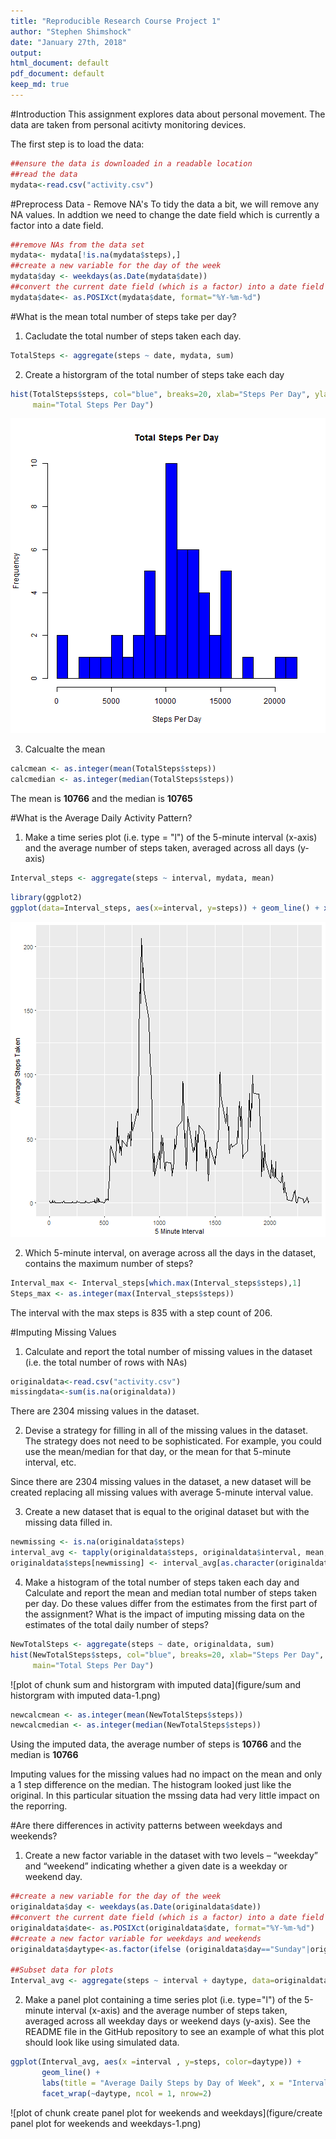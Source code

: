 ```yaml
---
title: "Reproducible Research Course Project 1"
author: "Stephen Shimshock"
date: "January 27th, 2018"
output:
html_document: default
pdf_document: default
keep_md: true
---
```


#Introduction
This assignment explores data about personal movement. The data are taken from personal acitivty monitoring devices. 

The first step is to load the data:

```r
##ensure the data is downloaded in a readable location
##read the data
mydata<-read.csv("activity.csv")
```

#Preprocess Data - Remove NA's 
To tidy the data a bit, we will remove any NA values. In addtion we need to change the date field which is currently a factor into a date field.

```r
##remove NAs from the data set
mydata<- mydata[!is.na(mydata$steps),]
##create a new variable for the day of the week
mydata$day <- weekdays(as.Date(mydata$date))
##convert the current date field (which is a factor) into a date field
mydata$date<- as.POSIXct(mydata$date, format="%Y-%m-%d")
```

#What is the mean total number of steps take per day?
1. Cacludate the total number of steps taken each day.

```r
TotalSteps <- aggregate(steps ~ date, mydata, sum)
```
2. Create a historgram of the total number of steps take each day

```r
hist(TotalSteps$steps, col="blue", breaks=20, xlab="Steps Per Day", ylab="Frequency",
     main="Total Steps Per Day")
```

![plot of chunk Historgram](figure/Historgram-1.png)

3. Calcualte the mean

```r
calcmean <- as.integer(mean(TotalSteps$steps))
calcmedian <- as.integer(median(TotalSteps$steps))
```

The mean is __10766__ and the median is __10765__

#What is the Average Daily Activity Pattern?
1. Make a time series plot (i.e. type = "l") of the 5-minute interval (x-axis) and the average number of steps taken, averaged across all days (y-axis)

```r
Interval_steps <- aggregate(steps ~ interval, mydata, mean)
```


```r
library(ggplot2)
ggplot(data=Interval_steps, aes(x=interval, y=steps)) + geom_line() + xlab("5 Minute Interval")+ ylab("Average Steps Taken")
```

![plot of chunk ggplot](figure/ggplot-1.png)

2. Which 5-minute interval, on average across all the days in the dataset, contains the maximum number of steps?

```r
Interval_max <- Interval_steps[which.max(Interval_steps$steps),1]
Steps_max <- as.integer(max(Interval_steps$steps))
```

The interval with the max steps is 835 with a step count of 206.

#Imputing Missing Values
1. Calculate and report the total number of missing values in the dataset (i.e. the total number of rows with NAs)

```r
originaldata<-read.csv("activity.csv")
missingdata<-sum(is.na(originaldata))
```
There are 2304 missing values in the dataset.

2. Devise a strategy for filling in all of the missing values in the dataset. The strategy does not need to be sophisticated. For example, you could use the mean/median for that day, or the mean for that 5-minute interval, etc.

Since there are 2304 missing values in the dataset, a new dataset will be created replacing all missing values with average 5-minute interval value.

3. Create a new dataset that is equal to the original dataset but with the missing data filled in.

```r
newmissing <- is.na(originaldata$steps)
interval_avg <- tapply(originaldata$steps, originaldata$interval, mean, na.rm=TRUE, simplify=T)
originaldata$steps[newmissing] <- interval_avg[as.character(originaldata$interval[newmissing])]
```

4. Make a histogram of the total number of steps taken each day and Calculate and report the mean and median total number of steps taken per day. Do these values differ from the estimates from the first part of the assignment? What is the impact of imputing missing data on the estimates of the total daily number of steps?

```r
NewTotalSteps <- aggregate(steps ~ date, originaldata, sum)
hist(NewTotalSteps$steps, col="blue", breaks=20, xlab="Steps Per Day", ylab="Frequency",
     main="Total Steps Per Day")
```

![plot of chunk sum and historgram with imputed data](figure/sum and historgram with imputed data-1.png)


```r
newcalcmean <- as.integer(mean(NewTotalSteps$steps))
newcalcmedian <- as.integer(median(NewTotalSteps$steps))
```

Using the imputed data, the average number of steps is __10766__ and the median is __10766__

Imputing values for the missing values had no impact on the mean and only a 1 step difference on the median. The histogram looked just like the original. In this particular situation the mssing data had very little impact on the reporring.

#Are there differences in activity patterns between weekdays and weekends?
1. Create a new factor variable in the dataset with two levels – “weekday” and “weekend” indicating whether a given date is a weekday or weekend day.

```r
##create a new variable for the day of the week
originaldata$day <- weekdays(as.Date(originaldata$date))
##convert the current date field (which is a factor) into a date field
originaldata$date<- as.POSIXct(originaldata$date, format="%Y-%m-%d")
##create a new factor variable for weekdays and weekends
originaldata$daytype<-as.factor(ifelse (originaldata$day=="Sunday"|originaldata$day=="Saturday", "Weekend","Weekday"))

##Subset data for plots
Interval_avg <- aggregate(steps ~ interval + daytype, data=originaldata, mean)
```
2. Make a panel plot containing a time series plot (i.e. type="l") of the 5-minute interval (x-axis) and the average number of steps taken, averaged across all weekday days or weekend days (y-axis). See the README file in the GitHub repository to see an example of what this plot should look like using simulated data.

```r
ggplot(Interval_avg, aes(x =interval , y=steps, color=daytype)) +
       geom_line() +
       labs(title = "Average Daily Steps by Day of Week", x = "Interval", y = "Number of Steps") +
       facet_wrap(~daytype, ncol = 1, nrow=2)
```

![plot of chunk create panel plot for weekends and weekdays](figure/create panel plot for weekends and weekdays-1.png)
